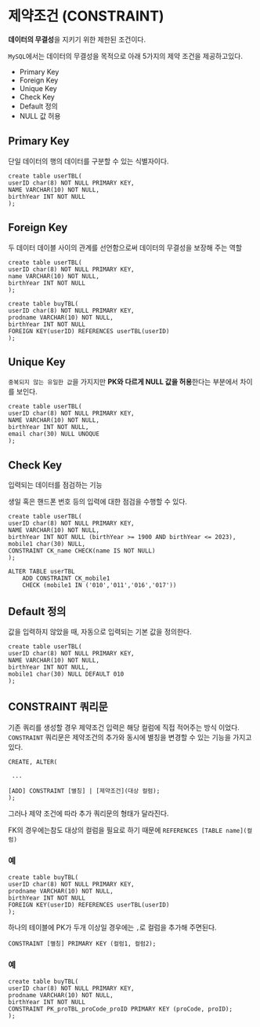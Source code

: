 # 제약조건 (CONSTRAINT)

**데이터의 무결성**을 지키기 위한 제한된 조건이다.

`MySQL`에서는 데이터의 무결성을 목적으로 아래 5가지의 제약 조건을 제공하고있다.

- Primary Key
- Foreign Key
- Unique Key
- Check Key
- Default 정의
- NULL 값 허용

## Primary Key

단일 데이터의 행의 데이터를 구분할 수 있는 식별자이다.

```mysql-sql
create table userTBL(
userID char(8) NOT NULL PRIMARY KEY,
NAME VARCHAR(10) NOT NULL, 
birthYear INT NOT NULL
);
```

## Foreign Key

두 데이터 데이블 사이의 관계를 선언함으로써 데이터의 무결성을 보장해 주는 역할

```mysql-sql
create table userTBL(
userID char(8) NOT NULL PRIMARY KEY,
name VARCHAR(10) NOT NULL, 
birthYear INT NOT NULL
);

create table buyTBL(
userID char(8) NOT NULL PRIMARY KEY,
prodname VARCHAR(10) NOT NULL, 
birthYear INT NOT NULL
FOREIGN KEY(userID) REFERENCES userTBL(userID)
);
```

## Unique Key
`중복되지 않는 유일한 값`을 가지지만 **PK와 다르게 NULL 값을 허용**한다는 부분에서 차이를 보인다.

```mysql-sql
create table userTBL(
userID char(8) NOT NULL PRIMARY KEY,
NAME VARCHAR(10) NOT NULL, 
birthYear INT NOT NULL,
email char(30) NULL UNOQUE
);
```
## Check Key

입력되는 데이터를 점검하는 기능

생일 혹은 핸드폰 번호 등의 입력에 대한 점검을 수행할 수 있다.

```mysql-sql
create table userTBL(
userID char(8) NOT NULL PRIMARY KEY,
NAME VARCHAR(10) NOT NULL, 
birthYear INT NOT NULL (birthYear >= 1900 AND birthYear <= 2023),
mobile1 char(30) NULL,
CONSTRAINT CK_name CHECK(name IS NOT NULL)
);
```

```mysql-sql
ALTER TABLE userTBL
    ADD CONSTRAINT CK_mobile1
    CHECK (mobile1 IN ('010','011','016','017'))
```

## Default 정의

값을 입력하지 않았을 때, 자동으로 입력되는 기본 값을 정의한다.

```mysql-sql
create table userTBL(
userID char(8) NOT NULL PRIMARY KEY,
NAME VARCHAR(10) NOT NULL, 
birthYear INT NOT NULL,
mobile1 char(30) NULL DEFAULT 010
);
```

## CONSTRAINT 쿼리문
기존 쿼리를 생성할 경우 제약조건 입력은 해당 컬럼에 직접 적어주는 방식 이었다.
`CONSTRAINT` 쿼리문은 제약조건의 추가와 동시에 별칭을 변경할 수 있는 기능을 가지고 있다.

```mysql-sql
CREATE, ALTER(
 
 ...

[ADD] CONSTRAINT [별칭] | [제약조건](대상 컬럼);
);
```

그러나 제약 조건에 따라 추가 쿼리문의 형태가 달라진다.

FK의 경우에는참도 대상의 컬럼을 필요로 하기 때문에 `REFERENCES [TABLE name](컬럼)`

### 예

```mysql-sql
create table buyTBL(
userID char(8) NOT NULL PRIMARY KEY,
prodname VARCHAR(10) NOT NULL, 
birthYear INT NOT NULL
FOREIGN KEY(userID) REFERENCES userTBL(userID)
);
```

하나의 테이블에 PK가 두개 이상일 경우에는 `,`로 컬럼을 추가해 주면된다.

`CONSTRAINT [별칭] PRIMARY KEY (컬럼1, 컬럼2);`

### 예

```mysql-sql
create table buyTBL(
userID char(8) NOT NULL PRIMARY KEY,
prodname VARCHAR(10) NOT NULL, 
birthYear INT NOT NULL
CONSTRAINT PK_proTBL_proCode_proID PRIMARY KEY (proCode, proID);
);
```
